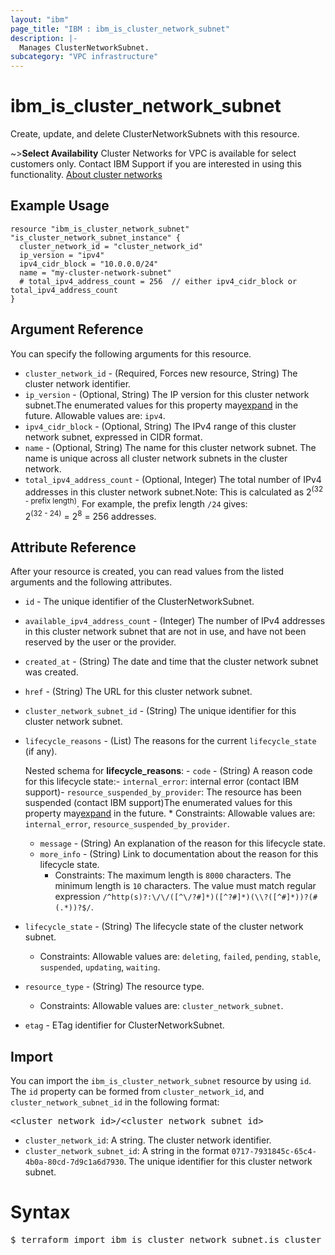 ```yaml
---
layout: "ibm"
page_title: "IBM : ibm_is_cluster_network_subnet"
description: |-
  Manages ClusterNetworkSubnet.
subcategory: "VPC infrastructure"
---
```


# ibm_is_cluster_network_subnet

Create, update, and delete ClusterNetworkSubnets with this resource.

~>**Select Availability** 
Cluster Networks for VPC is available for select customers only. Contact IBM Support if you are interested in using this functionality. [About cluster networks](https://cloud.ibm.com/docs/vpc?topic=vpc-about-cluster-network)

## Example Usage

```hcl
resource "ibm_is_cluster_network_subnet" "is_cluster_network_subnet_instance" {
  cluster_network_id = "cluster_network_id"
  ip_version = "ipv4"
  ipv4_cidr_block = "10.0.0.0/24"
  name = "my-cluster-network-subnet"
  # total_ipv4_address_count = 256  // either ipv4_cidr_block or total_ipv4_address_count
}
```

## Argument Reference

You can specify the following arguments for this resource.

- `cluster_network_id` - (Required, Forces new resource, String) The cluster network identifier.
- `ip_version` - (Optional, String) The IP version for this cluster network subnet.The enumerated values for this property may[expand](https://cloud.ibm.com/apidocs/vpc#property-value-expansion) in the future. Allowable values are: `ipv4`.
- `ipv4_cidr_block` - (Optional, String) The IPv4 range of this cluster network subnet, expressed in CIDR format.
- `name` - (Optional, String) The name for this cluster network subnet. The name is unique across all cluster network subnets in the cluster network.
- `total_ipv4_address_count` - (Optional, Integer) The total number of IPv4 addresses in this cluster network subnet.Note: This is calculated as 2<sup>(32 - prefix length)</sup>. For example, the prefix length `/24` gives:<br> 2<sup>(32 - 24)</sup> = 2<sup>8</sup> = 256 addresses.

## Attribute Reference

After your resource is created, you can read values from the listed arguments and the following attributes.

- `id` - The unique identifier of the ClusterNetworkSubnet.
- `available_ipv4_address_count` - (Integer) The number of IPv4 addresses in this cluster network subnet that are not in use, and have not been reserved by the user or the provider.
- `created_at` - (String) The date and time that the cluster network subnet was created.
- `href` - (String) The URL for this cluster network subnet.
- `cluster_network_subnet_id` - (String) The unique identifier for this cluster network subnet.
- `lifecycle_reasons` - (List) The reasons for the current `lifecycle_state` (if any).
    
    Nested schema for **lifecycle_reasons**:
      - `code` - (String) A reason code for this lifecycle state:- `internal_error`: internal error (contact IBM support)- `resource_suspended_by_provider`: The resource has been suspended (contact IBM  support)The enumerated values for this property may[expand](https://cloud.ibm.com/apidocs/vpc#property-value-expansion) in the future.
        * Constraints: Allowable values are: `internal_error`, `resource_suspended_by_provider`.
    - `message` - (String) An explanation of the reason for this lifecycle state.
    - `more_info` - (String) Link to documentation about the reason for this lifecycle state.
      * Constraints: The maximum length is `8000` characters. The minimum length is `10` characters. The value must match regular expression `/^http(s)?:\/\/([^\/?#]*)([^?#]*)(\\?([^#]*))?(#(.*))?$/`.
- `lifecycle_state` - (String) The lifecycle state of the cluster network subnet.
  * Constraints: Allowable values are: `deleting`, `failed`, `pending`, `stable`, `suspended`, `updating`, `waiting`. 
- `resource_type` - (String) The resource type.
  * Constraints: Allowable values are: `cluster_network_subnet`.

- `etag` - ETag identifier for ClusterNetworkSubnet.

## Import

You can import the `ibm_is_cluster_network_subnet` resource by using `id`.
The `id` property can be formed from `cluster_network_id`, and `cluster_network_subnet_id` in the following format:

<pre>
&lt;cluster_network_id&gt;/&lt;cluster_network_subnet_id&gt;
</pre>
- `cluster_network_id`: A string. The cluster network identifier.
- `cluster_network_subnet_id`: A string in the format `0717-7931845c-65c4-4b0a-80cd-7d9c1a6d7930`. The unique identifier for this cluster network subnet.

# Syntax
<pre>
$ terraform import ibm_is_cluster_network_subnet.is_cluster_network_subnet &lt;cluster_network_id&gt;/&lt;cluster_network_subnet_id&gt;
</pre>
